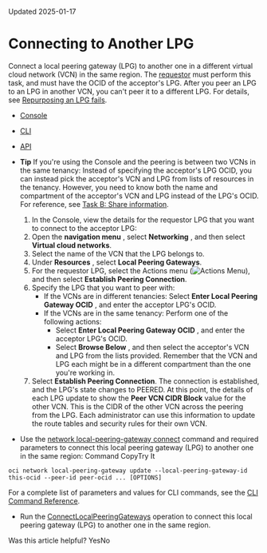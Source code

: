 Updated 2025-01-17
# Connecting to Another LPG
Connect a local peering gateway (LPG) to another one in a different virtual cloud network (VCN) in the same region.
The [requestor](https://docs.oracle.com/en-us/iaas/Content/Network/Tasks/localVCNpeering.htm#Importan) must perform this task, and must have the OCID of the acceptor's LPG. 
After you peer an LPG to an LPG in another VCN, you can't peer it to a different LPG. For details, see [Repurposing an LPG fails](https://docs.oracle.com/en-us/iaas/Content/Network/Troubleshoot/vcn_troubleshooting.htm#lpg-delete).
  * [Console](https://docs.oracle.com/en-us/iaas/Content/Network/Tasks/connect-lpg.htm)
  * [CLI](https://docs.oracle.com/en-us/iaas/Content/Network/Tasks/connect-lpg.htm)
  * [API](https://docs.oracle.com/en-us/iaas/Content/Network/Tasks/connect-lpg.htm)


  * **Tip** If you're using the Console and the peering is between two VCNs in the same tenancy: Instead of specifying the acceptor's LPG OCID, you can instead pick the acceptor's VCN and LPG from lists of resources in the tenancy. However, you need to know both the name and compartment of the acceptor's VCN and LPG instead of the LPG's OCID. For reference, see [Task B: Share information](https://docs.oracle.com/en-us/iaas/Content/Network/Tasks/localVCNpeering.htm#share_info).
    1. In the Console, view the details for the requestor LPG that you want to connect to the acceptor LPG:
      1. Open the **navigation menu** , select **Networking** , and then select **Virtual cloud networks**.
      2. Select the name of the VCN that the LPG belongs to. 
      3. Under **Resources** , select **Local Peering Gateways**. 
    2. For the requestor LPG, select the Actions menu (![Actions Menu](https://docs.oracle.com/en-us/iaas/Content/libraries/global-images/actions-menu.png)), and then select **Establish Peering Connection**.
    3. Specify the LPG that you want to peer with: 
       * If the VCNs are in different tenancies: Select **Enter Local Peering Gateway OCID** , and enter the acceptor LPG's OCID.
       * If the VCNs are in the same tenancy: Perform one of the following actions:
         * Select **Enter Local Peering Gateway OCID** , and enter the acceptor LPG's OCID.
         * Select **Browse Below** , and then select the acceptor's VCN and LPG from the lists provided. Remember that the VCN and LPG each might be in a different compartment than the one you're working in.
    4. Select **Establish Peering Connection**.
The connection is established, and the LPG's state changes to PEERED.
At this point, the details of each LPG update to show the **Peer VCN CIDR Block** value for the other VCN. This is the CIDR of the other VCN across the peering from the LPG. Each administrator can use this information to update the route tables and security rules for their own VCN.
  * Use the [network local-peering-gateway connect](https://docs.oracle.com/iaas/tools/oci-cli/latest/oci_cli_docs/cmdref/network/local-peering-gateway/connect.html) command and required parameters to connect this local peering gateway (LPG) to another one in the same region:
Command
CopyTry It
```
oci network local-peering-gateway update --local-peering-gateway-id this-ocid --peer-id peer-ocid ... [OPTIONS]
```

For a complete list of parameters and values for CLI commands, see the [CLI Command Reference](https://docs.oracle.com/iaas/tools/oci-cli/latest).
  * Run the [ConnectLocalPeeringGateways](https://docs.oracle.com/iaas/api/#/en/iaas/latest/LocalPeeringGateway/ConnectLocalPeeringGateways) operation to connect this local peering gateway (LPG) to another one in the same region.


Was this article helpful?
YesNo

